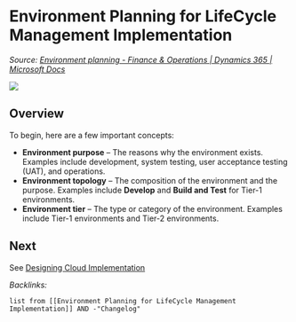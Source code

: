 # Environment Planning for LifeCycle Management Implementation

*Source: [Environment planning - Finance & Operations | Dynamics 365 | Microsoft Docs](https://docs.microsoft.com/en-us/dynamics365/fin-ops-core/fin-ops/imp-lifecycle/environment-planning)*

![](https://i.imgur.com/BxWZfsa.png)

## Overview

To begin, here are a few important concepts:

* **Environment purpose** – The reasons why the environment exists. Examples include development, system testing, user acceptance testing (UAT), and operations.
* **Environment topology** – The composition of the environment and the purpose. Examples include **Develop** and **Build and Test** for Tier-1 environments.
* **Environment tier** – The type or category of the environment. Examples include Tier-1 environments and Tier-2 environments.

## Next

See [Designing Cloud Implementation](Designing%20Cloud%20Implementation.md)

*Backlinks:*

````dataview
list from [[Environment Planning for LifeCycle Management Implementation]] AND -"Changelog"
````

